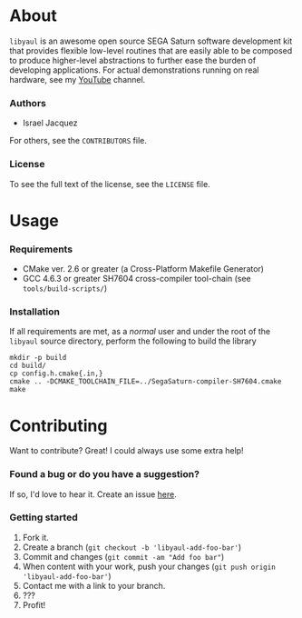 About
=====
  `libyaul` is an awesome open source SEGA Saturn software development kit that provides flexible low-level routines that are easily able to be composed to produce higher-level abstractions to further ease the burden of developing applications. For actual demonstrations running on real hardware, see my [YouTube][2] channel.

### Authors
 * Israel Jacquez

 For others, see the `CONTRIBUTORS` file.

### License
  To see the full text of the license, see the `LICENSE` file.

Usage
=====

### Requirements
 - CMake ver. 2.6 or greater (a Cross-Platform Makefile Generator)
 - GCC 4.6.3 or greater SH7604 cross-compiler tool-chain (see `tools/build-scripts/`)

### Installation
  If all requirements are met, as a _normal_ user and under the root of the `libyaul` source directory, perform the following to build the library

    mkdir -p build
    cd build/
    cp config.h.cmake{.in,}
    cmake .. -DCMAKE_TOOLCHAIN_FILE=../SegaSaturn-compiler-SH7604.cmake
    make

Contributing
============

Want to contribute? Great! I could always use some extra help!

### Found a bug or do you have a suggestion?

If so, I'd love to hear it. Create an issue [here][1].

### Getting started

1. Fork it.
2. Create a branch (`git checkout -b 'libyaul-add-foo-bar'`)
3. Commit and changes (`git commit -am "Add foo bar"`)
4. When content with your work, push your changes (`git push origin 'libyaul-add-foo-bar'`)
4. Contact me with a link to your branch.
5. ???
6. Profit!

[1]: https://github.com/mrkotfw/libyaul/issues
[2]: http://www.youtube.com/mrkotfw